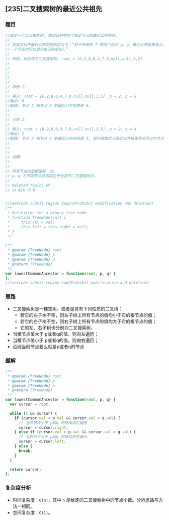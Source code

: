 ## [235]二叉搜索树的最近公共祖先

### 题目
```javascript
//给定一个二叉搜索树, 找到该树中两个指定节点的最近公共祖先。
//
// 百度百科中最近公共祖先的定义为：“对于有根树 T 的两个结点 p、q，最近公共祖先表示为一个结点 x，满足 x 是 p、q 的祖先且 x 的深度尽可能大（
//一个节点也可以是它自己的祖先）。”
//
// 例如，给定如下二叉搜索树: root = [6,2,8,0,4,7,9,null,null,3,5]
//
//
//
//
//
// 示例 1:
//
// 输入: root = [6,2,8,0,4,7,9,null,null,3,5], p = 2, q = 8
//输出: 6
//解释: 节点 2 和节点 8 的最近公共祖先是 6。
//
//
// 示例 2:
//
// 输入: root = [6,2,8,0,4,7,9,null,null,3,5], p = 2, q = 4
//输出: 2
//解释: 节点 2 和节点 4 的最近公共祖先是 2, 因为根据定义最近公共祖先节点可以为节点本身。
//
//
//
// 说明:
//
//
// 所有节点的值都是唯一的。
// p、q 为不同节点且均存在于给定的二叉搜索树中。
//
// Related Topics 树
// 👍 426 👎 0


//leetcode submit region begin(Prohibit modification and deletion)
/**
 * Definition for a binary tree node.
 * function TreeNode(val) {
 *     this.val = val;
 *     this.left = this.right = null;
 * }
 */

/**
 * @param {TreeNode} root
 * @param {TreeNode} p
 * @param {TreeNode} q
 * @return {TreeNode}
 */
var lowestCommonAncestor = function(root, p, q) {
};
//leetcode submit region end(Prohibit modification and deletion)
```

### 思路
- 二叉搜索树是一棵空树，或者是具有下列性质的二叉树：
    - 若它的左子树不空，则左子树上所有节点的值均小于它的根节点的值；
    - 若它的右子树不空，则右子树上所有节点的值均大于它的根节点的值；
    - 它的左、右子树也分别为二叉搜索树。
- 当根节点值大于 p或者q的值，则向左遍历；
- 当根节点值小于 p或者q的值，则向右遍历；
- 否则当前节点要么就是p或者q的节点

### 题解
```javascript
/**
 * @param {TreeNode} root
 * @param {TreeNode} p
 * @param {TreeNode} q
 * @return {TreeNode}
 */
var lowestCommonAncestor = function(root, p, q) {
  var cursor = root;

  while (1 && cursor) {
    if (cursor.val < p.val && cursor.val < q.val) {
      // 当前节点小于 p和q 则继续向右遍历
      cursor = cursor.right;
    } else if (cursor.val > p.val && cursor.val > q.val) {
      // 当前节点大于 p和q 则继续向左遍历
      cursor = cursor.left;
    } else {
      break;
    }
  }

  return cursor;
};
```

### 复杂度分析
- 时间复杂度：`O(n)`，其中 `n` 是给定的二叉搜索树中的节点个数。分析思路与方法一相同。
- 空间复杂度：`O(1)`。
